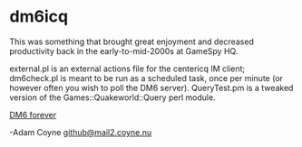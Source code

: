 dm6icq
========

This was something that brought great enjoyment and decreased productivity back in the early-to-mid-2000s at GameSpy HQ.

external.pl is an external actions file for the centericq IM client; dm6check.pl is meant to be run as a scheduled task, once per minute (or however often you wish to poll the DM6 server). QueryTest.pm is a tweaked version of the Games::Quakeworld::Query perl module. 

[DM6 forever](http://dm6.org/)


-Adam Coyne <github@mail2.coyne.nu>
